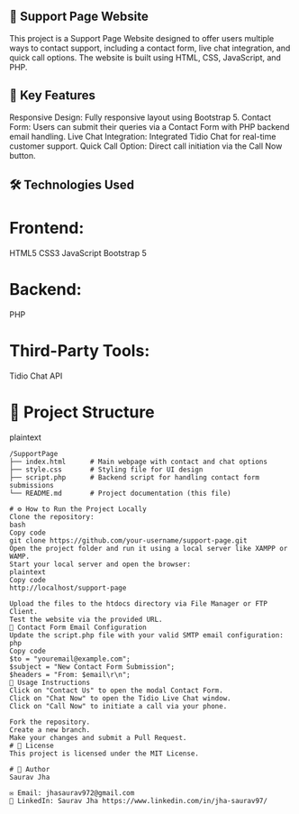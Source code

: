 ## 🌟 Support Page Website ##
This project is a Support Page Website designed to offer users multiple ways to contact support, including a contact form, live chat integration, and quick call options. The website is built using HTML, CSS, JavaScript, and PHP.

## 🚀 Key Features
Responsive Design: Fully responsive layout using Bootstrap 5.
Contact Form: Users can submit their queries via a Contact Form with PHP backend email handling.
Live Chat Integration: Integrated Tidio Chat for real-time customer support.
Quick Call Option: Direct call initiation via the Call Now button.

## 🛠️ Technologies Used
# Frontend:
HTML5
CSS3
JavaScript
Bootstrap 5

# Backend:
PHP

# Third-Party Tools:
Tidio Chat API
# 📁 Project Structure
plaintext
``` Copy code
/SupportPage
├── index.html      # Main webpage with contact and chat options
├── style.css       # Styling file for UI design
├── script.php      # Backend script for handling contact form submissions
└── README.md       # Project documentation (this file)

# ⚙️ How to Run the Project Locally
Clone the repository:
bash
Copy code
git clone https://github.com/your-username/support-page.git
Open the project folder and run it using a local server like XAMPP or WAMP.
Start your local server and open the browser:
plaintext
Copy code
http://localhost/support-page

Upload the files to the htdocs directory via File Manager or FTP Client.
Test the website via the provided URL.
📧 Contact Form Email Configuration
Update the script.php file with your valid SMTP email configuration:
php
Copy code
$to = "youremail@example.com";
$subject = "New Contact Form Submission";
$headers = "From: $email\r\n";
📝 Usage Instructions
Click on "Contact Us" to open the modal Contact Form.
Click on "Chat Now" to open the Tidio Live Chat window.
Click on "Call Now" to initiate a call via your phone.

Fork the repository.
Create a new branch.
Make your changes and submit a Pull Request.
# 📜 License
This project is licensed under the MIT License.

# 💼 Author
Saurav Jha

✉️ Email: jhasaurav972@gmail.com
💼 LinkedIn: Saurav Jha https://www.linkedin.com/in/jha-saurav97/
